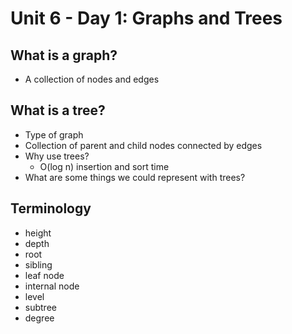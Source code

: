 # Unit 6 - Day 1: Graphs and Trees

## What is a graph?
  * A collection of nodes and edges

## What is a tree?
  * Type of graph
  * Collection of parent and child nodes connected by edges
  * Why use trees?
    * O(log n) insertion and sort time
  * What are some things we could represent with trees?

## Terminology
  * height
  * depth
  * root
  * sibling
  * leaf node
  * internal node
  * level
  * subtree
  * degree 
